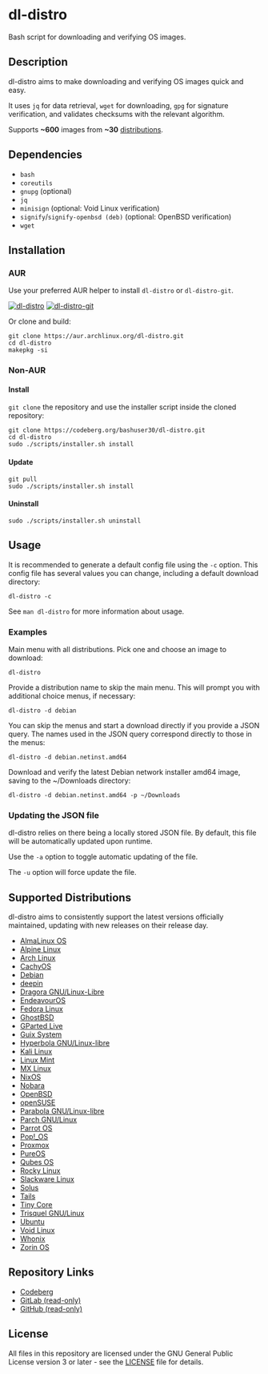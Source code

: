 # dl-distro

Bash script for downloading and verifying OS images.

## Description

dl-distro aims to make downloading and verifying OS images quick and easy.

It uses `jq` for data retrieval, `wget` for downloading, `gpg` for signature
verification, and validates checksums with the relevant algorithm.

Supports **~600** images from **~30** [distributions](#supported-distributions).

## Dependencies

- `bash`
- `coreutils`
- `gnupg` (optional)
- `jq`
- `minisign` (optional: Void Linux verification)
- `signify`/`signify-openbsd (deb)` (optional: OpenBSD verification)
- `wget`

## Installation

### AUR

Use your preferred AUR helper to install `dl-distro` or `dl-distro-git`.

[![dl-distro](https://img.shields.io/aur/version/dl-distro?color=1793d1&label=dl-distro&logo=arch-linux&style=for-the-badge)](https://aur.archlinux.org/packages/dl-distro)
[![dl-distro-git](https://img.shields.io/aur/version/dl-distro-git?color=1793d1&label=dl-distro-git&logo=arch-linux&style=for-the-badge)](https://aur.archlinux.org/packages/dl-distro-git)

Or clone and build:

```
git clone https://aur.archlinux.org/dl-distro.git
cd dl-distro
makepkg -si
```

### Non-AUR

#### Install

`git clone` the repository and use the installer script inside the cloned
repository:

```
git clone https://codeberg.org/bashuser30/dl-distro.git
cd dl-distro
sudo ./scripts/installer.sh install
```

#### Update

```
git pull
sudo ./scripts/installer.sh install
```

#### Uninstall

```
sudo ./scripts/installer.sh uninstall
```

## Usage

It is recommended to generate a default config file using the `-c` option. This
config file has several values you can change, including a default download
directory:

```
dl-distro -c
```

See `man dl-distro` for more information about usage.

### Examples

Main menu with all distributions. Pick one and choose an image to download:

```
dl-distro
```

Provide a distribution name to skip the main menu. This will prompt you with
additional choice menus, if necessary:

```
dl-distro -d debian
```

You can skip the menus and start a download directly if you provide a JSON
query. The names used in the JSON query correspond directly to those in the
menus:

```
dl-distro -d debian.netinst.amd64
```

Download and verify the latest Debian network installer amd64 image, saving to
the ~/Downloads directory:

```
dl-distro -d debian.netinst.amd64 -p ~/Downloads
```

### Updating the JSON file

dl-distro relies on there being a locally stored JSON file. By default, this
file will be automatically updated upon runtime.

Use the `-a` option to toggle automatic updating of the file.

The `-u` option will force update the file.

## Supported Distributions

dl-distro aims to consistently support the latest versions officially
maintained, updating with new releases on their release day.

- [AlmaLinux OS](https://almalinux.org)
- [Alpine Linux](https://alpinelinux.org)
- [Arch Linux](https://archlinux.org)
- [CachyOS](https://cachyos.org)
- [Debian](https://debian.org)
- [deepin](https://deepin.org)
- [Dragora GNU/Linux-Libre](https://dragora.org)
- [EndeavourOS](https://endeavouros.com)
- [Fedora Linux](https://fedoraproject.org)
- [GhostBSD](https://ghostbsd.org)
- [GParted Live](https://gparted.org)
- [Guix System](https://guix.gnu.org)
- [Hyperbola GNU/Linux-libre](https://hyperbola.info)
- [Kali Linux](https://kali.org)
- [Linux Mint](https://linuxmint.com)
- [MX Linux](https://mxlinux.org)
- [NixOS](https://nixos.org)
- [Nobara](https://nobaraproject.org)
- [OpenBSD](https://openbsd.org)
- [openSUSE](https://opensuse.org)
- [Parabola GNU/Linux-libre](https://parabola.nu)
- [Parch GNU/Linux](https://parchlinux.com/en)
- [Parrot OS](https://parrotsec.org)
- [Pop!\_OS](https://pop.system76.com)
- [Proxmox](https://proxmox.com)
- [PureOS](https://pureos.net)
- [Qubes OS](https://qubes-os.org)
- [Rocky Linux](https://rockylinux.org)
- [Slackware Linux](http://slackware.com)
- [Solus](https://getsol.us)
- [Tails](https://tails.net)
- [Tiny Core](http://tinycorelinux.net)
- [Trisquel GNU/Linux](https://trisquel.info)
- [Ubuntu](https://ubuntu.com)
- [Void Linux](https://voidlinux.org)
- [Whonix](https://whonix.org)
- [Zorin OS](https://zorin.com/os)

## Repository Links

- [Codeberg](https://codeberg.org/bashuser30/dl-distro)
- [GitLab (read-only)](https://gitlab.com/bashuser30/dl-distro)
- [GitHub (read-only)](https://github.com/bashuser30/dl-distro)

## License

All files in this repository are licensed under the GNU General Public License version 3 or later - see the [LICENSE](LICENSE) file for details.
